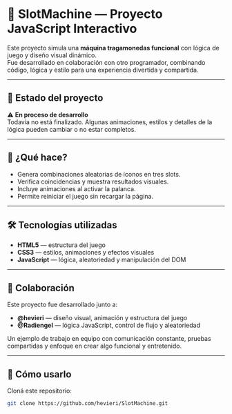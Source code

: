 # 🎰 SlotMachine — Proyecto JavaScript Interactivo

Este proyecto simula una **máquina tragamonedas funcional** con lógica de juego y diseño visual dinámico.  
Fue desarrollado en colaboración con otro programador, combinando código, lógica y estilo para una experiencia divertida y compartida.

---

## 🚧 Estado del proyecto
⚠️ **En proceso de desarrollo**  
Todavía no está finalizado. Algunas animaciones, estilos y detalles de la lógica pueden cambiar o no estar completos.

---

## 🧠 ¿Qué hace?
- Genera combinaciones aleatorias de íconos en tres slots.  
- Verifica coincidencias y muestra resultados visuales.  
- Incluye animaciones al activar la palanca.  
- Permite reiniciar el juego sin recargar la página.  

---

## 🛠️ Tecnologías utilizadas
- **HTML5** — estructura del juego  
- **CSS3** — estilos, animaciones y efectos visuales  
- **JavaScript** — lógica, aleatoriedad y manipulación del DOM  

---

## 🤝 Colaboración
Este proyecto fue desarrollado junto a:  

- **@hevieri** — diseño visual, animación y estructura del juego  
- **@Radiengel** — lógica JavaScript, control de flujo y aleatoriedad  

Un ejemplo de trabajo en equipo con comunicación constante, pruebas compartidas y enfoque en crear algo funcional y entretenido.

---

## 🚀 Cómo usarlo
Cloná este repositorio:

```bash
git clone https://github.com/hevieri/SlotMachine.git
